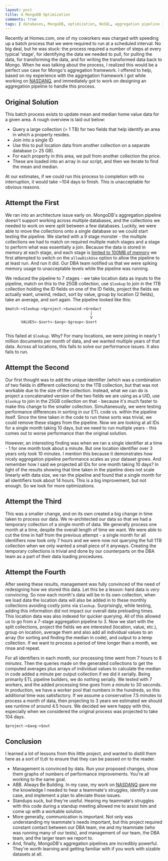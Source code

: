 ```yaml
---
layout: post
title: A MongoDB Optimization
comments: true
tags: [ databases, MongoDB, optimization, NoSQL, aggregation pipeline ]
---
```


Recently at Homes.com, one of my coworkers was charged with speeding up a batch process that we were required to run at a scheduled interval. No big deal, but he was stuck: the process required a number of steps at every typical 'stage', for identifying the data we needed to pull, for pulling the data, for transforming the data, and for writing the transformed data back to Mongo. When he was talking about the process, I realized this would be a perfect use case for Mongo's aggregation framework. I offered to help, based on my experience with the aggregation framework I got while working on [NASDANQ](https://nasdanq.com), and immediately got to work on designing an aggregation pipeline to handle this process.

## Original Solution
This batch process exists to update mean and median home value data for a given area. A rough overview is laid out below:

* Query a large collection (> 1 TB) for two fields that help identify an area in which a property resides.
* Join into a single ID
* Use this to pull location data from another collection on a separate database (> 25 GB).
* For each property in this area, we pull from another collection the price.
* These are loaded into an array in our script, and then we iterate to find the mean and median. 

At our estimates, if we could run this process to completion with no interruption, it would take ~104 days to finish. This is unacceptable for obvious reasons. 

## Attempt the First
We ran into an architecture issue early on. MongoDB's aggregation pipeline doesn't support working across multiple databases, and the collections we needed to work on were split between a few databases. Luckily, we were able to move the collections onto a single database so we could start testing the pipeline. We started with a 9 stage monster - the multiple collections we had to match on required multiple match stages and a stage to perform what was essentially a join. Because the data is stored in memory at each stage, and each stage is [limited to 100MB of memory](https://docs.mongodb.com/manual/core/aggregation-pipeline-limits/) we first attempted to switch on the `allowDiskUse` option to allow the pipeline to at least run. And run it did. Our DBA team notified us that we were spiking memory usage to unacceptable levels while the pipeline was running.

We reduced the pipeline to 7 stages - we take location data as inputs to the pipeline, match on this to the 25GB collection, use `$lookup` to join in the 1TB collection holding the ID fields on one of the ID fields, project the fields we actually want, unwind, redact, sort by value, group by location (2 fields), take an average, and sort again. The pipeline looked like this:
```
$match->$lookup->$project->$unwind->$redact
                                      |
                                      V
       VALUES<-$sort<-$avg<-$group<-$sort
                                                       
```

This failed at `$lookup`. Why? For many locations, we were joining in nearly 1 million documents per month of data, and we wanted multiple years of that data. Across all locations, this fails to solve our performance issues. It also fails to run. 

## Attempt the Second
Our first thought was to add the unique identifier (which was a combination of two fields in different collections) to the 1TB collection, but that was not workable due to the size of the collection. Instead, what we can do is project a concatenated version of the two fields we are using as a UID, use `$lookup` to join in the 25GB collection on that - because it's much faster to make this change to the smaller collection. Simultaneously, we were testing performance differences in sorting in our ETL code vs. within the pipeline itself. Since the time taken in the code to run these sorts was trivial, we could remove these stages from the pipeline. Now we are looking at all IDs for a single month taking 10 days, but we need to run multiple years - this comes out to worse performance than the original solution. 

However, an interesting finding was when we ran a single identifier at a time - 1 for one month took about a minute. But one location identifier over 3 years only took 10 minutes. I mention this because it demonstrates how nicely aggregation pipeline performance scales as your dataset grows. And remember how I said we projected all IDs for one month taking 10 days? In light of the results showing that time taken in the pipeline does not scale linearly with data size, we ran the pipeline and found that a single month for all identifiers took about 14 hours. This is a big improvement, but not enough. So we look for more optimizations. 

## Attempt the Third
This was a smaller change, and on its own created a big change in time taken to process our data. We re-architected our data so that we had a temporary collection of a single month of data. We generally process one month at a time, despite the overall length of time we want. We were able to cut the time in half from the previous attempt - a single month for all identifiers now took only 7 hours and we were now not querying the full 1TB collection when we only wanted a small piece of it anyways. Creating the temporary collections is trivial and done by our counterparts on the DBA team as a part of their data loading procedures. 

## Attempt the Fourth
After seeing these results, management was fully convinced of the need of redesigning how we stored this data. Let this be a lesson: hard data is *very* convincing. So now each month's data will be in its own collection, when we load data the location data will also be added in to these monthly collections avoiding costly joins via `$lookup`. Surprisingly, while testing, adding this information did not impact our overall data preloading times. This location data was also indexed for quicker querying. All of this allowed us to go from a 7-stage aggregation pipeline to 3. Now we start with the split collections, project the fields we are interested (location, value, etc.), group on location, average them and also add all individual values to an array (for sorting and finding the median in code), and output to a temp collection. If we want to process a period of time longer than a month, we rinse and repeat. 

For all identifiers in each month, our processing time went from 7 hours to 8 *minutes*. Then the queries made on the generated collections to get the computed averages plus arrays of individual values to calculate the median in code added a minute per output collection if we did it serially. Being primarily ETL pipeline builders, we do nothing serially. We tested with 7 workers, and the added processing time goes from a minute to 30 seconds. In production, we have a worker pool that numbers in the hundreds, so this additional time was satisfactory. If we assume a conservative 7.5 minutes to process a month of data, then projecting to 3 years we estimated we should see runtime of around 4.5 hours. We decided we were happy with this, especially when we considered the original process was projected to take 104 days.

```
$project->$avg->$out
```

## Conclusion
I learned a lot of lessons from this little project, and wanted to distill them here as a sort of tl;dr to ensure that they can be passed on to the reader. 

* Management is convinced by data. Run your proposed changes, show them graphs of numbers of performance improvements. You're all working to the same goal. 
* ABB. Always Be Building. In my case, my work on [NASDANQ](https://nasdanq.com) gave me the knowledge I needed to hear a teammate's struggles, identify a use case, and implement a plan to alleviate those issues.
* Standups suck, but they're useful. Hearing my teammate's struggles with this code during a standup meeting allowed me to assist him and come up with a workable solution. 
* More generally, communication is important. Not only was understanding my teammate's needs important, but this project required constant contact between our DBA team, me and my teammate (who was running many of our tests), and management of our team, the DBA team, and the larger team we report to. 
* And, finally, MongoDB's aggregation pipelines are incredibly powerful. They're worth learning and getting familiar with if you work with sizable datasets at all. 
